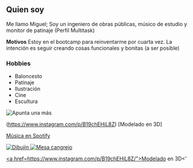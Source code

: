 ## Quien soy

Me llamo Miguel; Soy un ingeniero de obras públicas, músico de estudio y monitor de patinaje (Perfil Multitask)

**Motivos**
Estoy en el bootcamp para reinventarme por cuarta vez. La intención es seguir creando cosas funcionales y bonitas (a ser posible)

### Hobbies
* Baloncesto
* Patinaje 
* Ilustración
* Cine
* Escultura


![Apunta una más](C:\Users\Migle\Desktop\ejercicios2\MigleMiglas\assets\InShot_20180826_141324135.jpg "Olas guitar")

(https://www.instagram.com/p/B19chEHiL8Z) [Modelado en 3D]

<a href="https://open.spotify.com/artist/72O7A8lThFEDRGqJYkPlAH">Música en Spotify
  
  
  
  
<img src="assets\InShot_20180826_141324135.jpg" alt="Dibujin">

<img src="‪C:\Users\Migle\Desktop\mesa.png" alt="Mesa cangrejo">

<a href=https://www.instagram.com/p/B19chEHiL8Z/">Modelado en 3D<'
